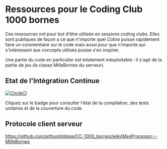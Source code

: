 # Ressources pour le Coding Club 1000 bornes
Ces ressources ont pour but d'être utilisée en sessions coding clubs.
Elles sont publiques de façon a ce que n'importe quel *Cobra* puisse rapidement faire un commentaire sur le code mais aussi pour que n'importe qui s'intéressant aux concepts utilisés puisse s'en inspirer.

Une partie du code en particulier est totalement inéxploitable : il s'agit de la partie de jeu (la classe MilleBornes du serveur).

## Etat de l'Intégration Continue

[![CircleCI](https://circleci.com/gh/arthurphilippe/CC-1000_bornes/tree/master.svg?style=svg&circle-token=db002cb7e83c1d5c7976c5755b1275e5f3d46f66)](https://circleci.com/gh/arthurphilippe/CC-1000_bornes/tree/master)

Cliquez sur le badge pour consulter l'état de la compilation, des tests unitaires et de la couverture du code.

## Protocole client serveur
https://github.com/arthurphilippe/CC-1000_bornes/wiki/MsgProcessor-:-MilleBornes
